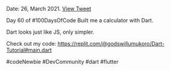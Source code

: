 Date: 26, March 2021. [View Tweet](https://twitter.com/umuks_/status/1375426500388851714?s=20)

Day 60 of #100DaysOfCode Built me a calculator with Dart.

Dart looks just like JS, only simpler.

Check out my code: https://replit.com/@godswillumukoro/Dart-Tutorial#main.dart

#codeNewbie #DevCommunity #dart #flutter
